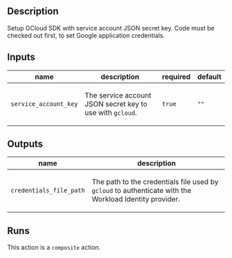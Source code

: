 ## Description

Setup GCloud SDK with service account JSON secret key. Code must be checked out first, to set Google application credentials.

## Inputs

| name | description | required | default |
| --- | --- | --- | --- |
| `service_account_key` | <p>The service account JSON secret key to use with <code>gcloud</code>.</p> | `true` | `""` |


## Outputs

| name | description |
| --- | --- |
| `credentials_file_path` | <p>The path to the credentials file used by <code>gcloud</code> to authenticate with the Workload Identity provider.</p> |


## Runs

This action is a `composite` action.


